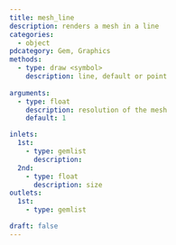 ```yaml
---
title: mesh_line
description: renders a mesh in a line
categories:
  - object
pdcategory: Gem, Graphics
methods:
  - type: draw <symbol>
    description: line, default or point
    
arguments:
  - type: float
    description: resolution of the mesh
    default: 1

inlets:
  1st:
    - type: gemlist
      description:
  2nd:
    - type: float
      description: size
outlets:
  1st:
    - type: gemlist

draft: false
---
```

